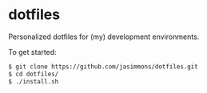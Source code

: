 # dotfiles

Personalized dotfiles for (my) development environments.

To get started:

```bash
$ git clone https://github.com/jasimmons/dotfiles.git
$ cd dotfiles/
$ ./install.sh
```
